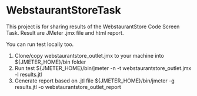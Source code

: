 # WebstaurantStoreTask

This project is for sharing results of the WebstaurantStore Code Screen Task.
Result are JMeter .jmx file and html report.

You can run test locally too.
1. Clone/copy webstaurantstore_outlet.jmx to your machine into ${JMETER_HOME}/bin folder
2. Run test
   ${JMETER_HOME}/bin/jmeter -n -t webstaurantstore_outlet.jmx -l results.jtl
3. Generate report based on .jtl file
   ${JMETER_HOME}/bin/jmeter -g results.jtl -o webstaurantstore_outlet_report
